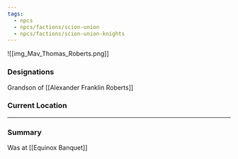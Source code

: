 ```yaml
---
tags:
  - npcs
  - npcs/factions/scion-union
  - npcs/factions/scion-union-knights
---
```

![[img_Mav_Thomas_Roberts.png]]
### Designations
Grandson of [[Alexander Franklin Roberts]]

### Current Location


___
### Summary
Was at [[Equinox Banquet]]